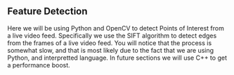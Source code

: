 <h2> Feature Detection </h2>

<p>
Here we will be using Python and OpenCV to detect Points of Interest from a live video feed.  Specifically we use the SIFT algorithm to detect edges from the frames of a live video feed.  You will notice that the process is somewhat slow, and that is most likely due to the fact that we are using Python, and interpretted language.  In future sections we will use C++ to get a performance boost.
</p>
